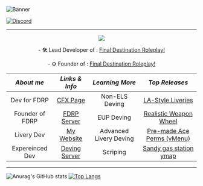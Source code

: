 ![Banner](https://user-images.githubusercontent.com/77021072/219941676-f1419011-7f38-4fbf-881d-3ad738650bb7.png)

[![Discord](https://img.shields.io/badge/Discord-%237289DA.svg?style=for-the-badge&logo=discord&logoColor=white)](https://discord.gg/fdrp)

* ***
<p align="center">
<img src="https://readme-typing-svg.herokuapp.com?font=Montserrat&color=%34faff&size=12&vCenter=true&height=19&lines=👋+Hello!+My+Name+Is+Fadin!+I+Enjoy+Making+New+Things+Everyday!">
</p>

<p align="center">
- 🛠 Lead Developer of : <a href="https://discord.gg/fdrp">Final Destination Roleplay!</a>
</p>
<p align="center">
- ⚙ Founder of : <a href="https://discord.gg/fdrp">Final Destination Roleplay!</a>
</p>

<p align="center">
  
|  ___About me___        |                ___Links & Info___                      |   ___Learning More___    |    ___Top Releases___    |
|   :---:                |       :-----------------------------------:            |    :---------------:     |    :---------------:     |
| Dev for FDRP           | [CFX Page](https://forum.cfx.re/u/fadin_laws/summary)  |     Non-ELS Deving       | [LA-Style Liveries](https://github.com/Fadin04/LA-Based-Liveries)    |
| Founder of FDRP        | [FDRP Server](https://discord.gg/fdrp)                 |       EUP Deving         | [Realistic Weapon Wheel](https://github.com/Fadin04/Realistic-Weapon-Hud-Colored-Radio-Wheel) |
| Livery Dev            | [My Website](https://www.fdrpofficial.com/home)        | Advanced Livery Deving   | [Pre-made Ace Perms \(vMenu)](https://github.com/Fadin04/pre-made-vmenu-perms) |
| Expereinced Dev        | [Deving Server]()                                      |        Scriping          | [Sandy gas station ymap](https://github.com/Fadin04/Sandy-Panorama-Gas-Station-ymap) |
</p>

* ***

![Anurag's GitHub stats](https://github-readme-stats.vercel.app/api?username=Fadin04&show_icons=true&theme=radical) [![Top Langs](https://github-readme-stats.vercel.app/api/top-langs/?username=Fadin04&langs_count=8)](https://github.com/anuraghazra/github-readme-stats)
